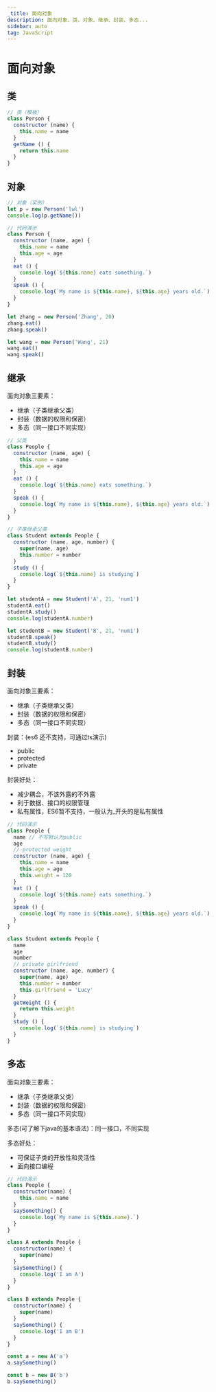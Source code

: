 ```yaml
---
_title: 面向对象
description: 面向对象、类、对象、继承、封装、多态...
sidebar: auto
tag: JavaScript
---
```


# 面向对象

## 类

```js
// 类（模板）
class Person {
  constructor (name) {
    this.name = name
  }
  getName () {
    return this.name
  }
}
```

## 对象

```js
// 对象（实例）
let p = new Person('lwl')
console.log(p.getName())
```

```js
// 代码演示
class Person {
  constructor (name, age) {
    this.name = name
    this.age = age
  }
  eat () {
    console.log(`${this.name} eats something.`)
  }
  speak () {
    console.log(`My name is ${this.name}, ${this.age} years old.`)
  }
}

let zhang = new Person('Zhang', 20)
zhang.eat()
zhang.speak()

let wang = new Person('Wang', 21)
wang.eat()
wang.speak()
```

## 继承

面向对象三要素：

- 继承（子类继承父类）
- 封装（数据的权限和保密）
- 多态（同一接口不同实现）

```js
// 父类
class People {
  constructor (name, age) {
    this.name = name
    this.age = age
  }
  eat () {
    console.log(`${this.name} eats something.`)
  }
  speak () {
    console.log(`My name is ${this.name}, ${this.age} years old.`)
  }
}

// 子类继承父类
class Student extends People {
  constructor (name, age, number) {
    super(name, age)
    this.number = number
  }
  study () {
    console.log(`${this.name} is studying`)
  }
}

let studentA = new Student('A', 21, 'num1')
studentA.eat()
studentA.study()
console.log(studentA.number)

let studentB = new Student('B', 21, 'num1')
studentB.speak()
studentB.study()
console.log(studentB.number)
```

## 封装

面向对象三要素：

- 继承（子类继承父类）
- 封装（数据的权限和保密）
- 多态（同一接口不同实现）

封装：(es6 还不支持，可通过ts演示)

 - public
 - protected
 - private

封装好处：

 - 减少耦合，不该外露的不外露
 - 利于数据、接口的权限管理
 - 私有属性，ES6暂不支持，一般认为_开头的是私有属性

```js
// 代码演示
class People {
  name // 不写默认为public
  age
  // protected weight
  constructor (name, age) {
    this.name = name
    this.age = age
    this.weight = 120
  }
  eat () {
    console.log(`${this.name} eats something.`)
  }
  speak () {
    console.log(`My name is ${this.name}, ${this.age} years old.`)
  }
} 

class Student extends People {
  name
  age
  number
  // private girlfriend
  constructor (name, age, number) {
    super(name, age)
    this.number = number
    this.girlfriend = 'Lucy'
  }
  getWeight () {
    return this.weight
  }
  study () {
    console.log(`${this.name} is studying`)
  }
}
```

## 多态

面向对象三要素：

- 继承（子类继承父类）
- 封装（数据的权限和保密）
- 多态（同一接口不同实现）

多态(可了解下java的基本语法)：同一接口，不同实现

多态好处：

- 可保证子类的开放性和灵活性
- 面向接口编程

```js
// 代码演示
class People {
  constructor(name) {
    this.name = name
  }
  saySomething() {
    console.log(`My name is ${this.name}.`)
  }
}

class A extends People {
  constructor(name) {
    super(name)
  }
  saySomething() {
    console.log('I am A')
  }
}

class B extends People {
  constructor(name) {
    super(name)
  }
  saySomething() {
    console.log('I am B')
  }
}

const a = new A('a')
a.saySomething()

const b = new B('b')
b.saySomething()
```